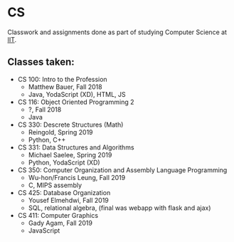 # CS
Classwork and assignments done as part of studying Computer Science at [IIT](https://iit.edu).

## Classes taken:
- CS 100: Intro to the Profession
  - Matthew Bauer, Fall 2018
  - Java, YodaScript (XD), HTML, JS
- CS 116: Object Oriented Programming 2
  - ?, Fall 2018
  - Java
- CS 330: Descrete Structures (Math)
  - Reingold, Spring 2019
  - Python, C++
- CS 331: Data Structures and Algorithms
  - Michael Saelee, Spring 2019
  - Python, YodaScript (XD)
- CS 350: Computer Organization and Assembly Language Programming
  - Wu-hon/Francis Leung, Fall 2019
  - C, MIPS assembly
- CS 425: Database Organization
  - Yousef Elmehdwi, Fall 2019
  - SQL, relational algebra, (final was webapp with flask and ajax)
- CS 411: Computer Graphics
  - Gady Agam, Fall 2019
  - JavaScript
